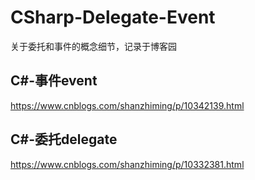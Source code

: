 # CSharp-Delegate-Event

关于委托和事件的概念细节，记录于博客园

## C#-事件event

https://www.cnblogs.com/shanzhiming/p/10342139.html

## C#-委托delegate

https://www.cnblogs.com/shanzhiming/p/10332381.html